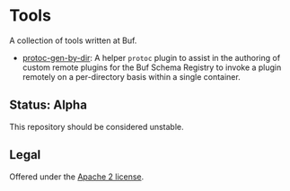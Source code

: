 Tools
=======

A collection of tools written at Buf.

- [protoc-gen-by-dir](cmd/protoc-gen-by-dir): A helper `protoc` plugin to assist in the authoring of custom remote plugins for the Buf Schema Registry to invoke a plugin remotely on a per-directory basis within a single container.

## Status: Alpha

This repository should be considered unstable.

## Legal

Offered under the [Apache 2 license][license].

[license]: https://github.com/bufbuild/tools/blob/main/LICENSE
